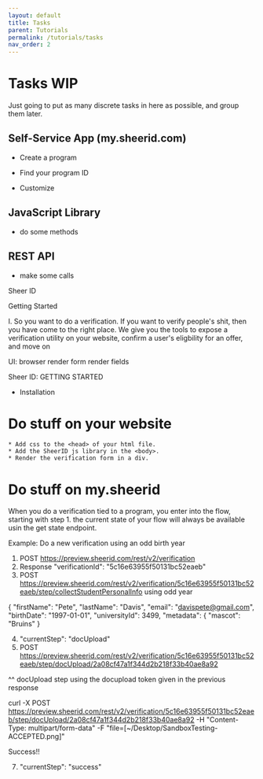 ```yaml
---
layout: default
title: Tasks
parent: Tutorials
permalink: /tutorials/tasks
nav_order: 2
---
```


# Tasks WIP

Just going to put as many discrete tasks in here as possible, and
group them later.


## Self-Service App (my.sheerid.com)

* Create a program

* Find your program ID

* Customize

## JavaScript Library

* do some methods

## REST API

* make some calls




Sheer ID

Getting Started

I. So you want to do a verification. If you want to verify people's shit, then you have come
to the right place. We give you the tools to expose a verification utility on your website,
confirm a user's eligbility for an offer, and move on 



UI:
    browser
        render form
        render fields


Sheer ID: GETTING STARTED

* Installation

# Do stuff on your website
    * Add css to the <head> of your html file.
    * Add the SheerID js library in the <body>.
    * Render the verification form in a div.

# Do stuff on my.sheerid



When you do a verification tied to a program, you enter into the flow, starting with step 1. the current state of your flow will always be available usin the get state endpoint.



Example: Do a new verification using an odd birth year

1. POST https://preview.sheerid.com/rest/v2/verification
2. Response  "verificationId": "5c16e63955f50131bc52eaeb"
3. POST https://preview.sheerid.com/rest/v2/verification/5c16e63955f50131bc52eaeb/step/collectStudentPersonalInfo using odd year

{
  "firstName": "Pete",
  "lastName": "Davis",
  "email": "davispete@gmail.com",
  "birthDate": "1997-01-01",
  "universityId": 3499,
  "metadata": {
    "mascot": "Bruins"
  }

4. "currentStep": "docUpload"
5. POST https://preview.sheerid.com/rest/v2/verification/5c16e63955f50131bc52eaeb/step/docUpload/2a08cf47a1f344d2b218f33b40ae8a92

^^ docUpload step using the docupload token given in the previous response


curl -X POST https://preview.sheerid.com/rest/v2/verification/5c16e63955f50131bc52eaeb/step/docUpload/2a08cf47a1f344d2b218f33b40ae8a92 -H "Content-Type: multipart/form-data" -F "file=[~/Desktop/SandboxTesting-ACCEPTED.png]"

Success!! 

7. "currentStep": "success"
